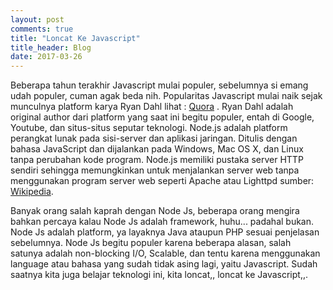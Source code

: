 ```yaml
---
layout: post
comments: true
title: "Loncat Ke Javascript"
title_header: Blog
date: 2017-03-26
---
```


<p>
Beberapa tahun terakhir Javascript mulai populer, sebelumnya si emang udah populer, cuman agak beda nih.
Popularitas Javascript mulai naik sejak munculnya platform karya Ryan Dahl lihat : <a href="https://www.quora.com/Who-is-Ryan-Dahl">Quora</a> . Ryan Dahl adalah original author dari platform yang saat ini begitu populer, entah di Google, Youtube, dan situs-situs seputar teknologi. Node.js adalah platform perangkat lunak pada sisi-server dan aplikasi jaringan. Ditulis dengan bahasa JavaScript dan dijalankan pada Windows, Mac OS X, dan Linux tanpa perubahan kode program. Node.js memiliki pustaka server HTTP sendiri sehingga memungkinkan untuk menjalankan server web tanpa menggunakan program server web seperti Apache atau Lighttpd sumber: <a href="https://id.wikipedia.org/wiki/Node.js">Wikipedia</a>.
</p>
<p>
Banyak orang salah kaprah dengan Node Js, beberapa orang mengira bahkan percaya kalau Node Js adalah framework, huhu... padahal bukan. Node Js adalah platform, ya layaknya Java ataupun PHP sesuai penjelasan sebelumnya. Node Js begitu populer karena beberapa alasan, salah satunya adalah non-blocking I/O, Scalable, dan tentu karena menggunakan language atau bahasa yang sudah tidak asing lagi, yaitu Javascript. Sudah saatnya kita juga belajar teknologi ini, kita loncat,, loncat ke Javascript,,.
</p>
